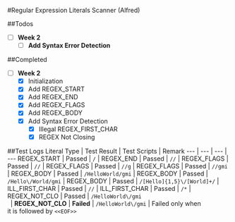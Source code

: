 #Regular Expression Literals Scanner (Alfred)

##Todos
- [ ] **Week 2**
	- [ ] **Add Syntax Error Detection**

##Completed
- [ ] **Week 2**
	- [x] Initialization
	- [x] Add REGEX_START
	- [x] Add REGEX_END
	- [x] Add REGEX_FLAGS
	- [x] Add REGEX_BODY
	- [x] Add Syntax Error Detection
		- [x] Illegal REGEX_FIRST_CHAR
		- [x] REGEX Not Closing

##Test Logs
Literal Type | Test Result | Test Scripts | Remark
--- | --- | --- | ---
REGEX_START | Passed | `/` | 
REGEX_END | Passed | `//` | 
REGEX_FLAGS | Passed | `//` | 
REGEX_FLAGS | Passed | `//g` | 
REGEX_FLAGS | Passed | `//gmi` | 
REGEX_BODY | Passed | `/HelloWorld/gmi` | 
REGEX_BODY | Passed | `/Hello\/World/gmi` | 
REGEX_BODY | Passed | `/[Hello]{1,5}\/[World]+/` | 
ILL_FIRST_CHAR | Passed | `//` | 
ILL_FIRST_CHAR | Passed | `/*` | 
REGEX_NOT_CLO | Passed | `/HelloWorld\/gmi`<br>` ` | 
**REGEX_NOT_CLO** | **Failed** | `/HelloWorld\/gmi` | Failed only when <br>it is followed by `<<EOF>>`